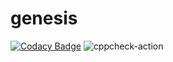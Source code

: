 # genesis

[![Codacy Badge](https://api.codacy.com/project/badge/Grade/1758508e5dfc4745a477539c29b47fe3)](https://app.codacy.com/manual/stepin104758/Genesis?utm_source=github.com&utm_medium=referral&utm_content=stepin104758/Genesis&utm_campaign=Badge_Grade_Dashboard)
![cppcheck-action](https://github.com/stepin104758/genesis/workflows/cppcheck-action/badge.svg)
